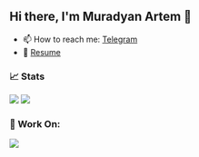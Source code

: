 ## Hi there, I'm Muradyan Artem 👋

- 📫 How to reach me: [Telegram](https://t.me/MuradyanArtem)
- 📄 [Resume](https://storage.yandexcloud.net/my-files/%D1%80%D0%B5%D0%B7%D1%8E%D0%BC%D0%B5.pdf)

### 📈 Stats

<div>
  <img style="vertical-align: top;" src="https://github-readme-stats.vercel.app/api?username=MuradyanArtem&show_icons=true&hide_border=true&&count_private=true&include_all_commits=true&theme=dracula" />
  <img src="https://github-readme-stats.vercel.app/api/top-langs/?username=MuradyanArtem&hide_border=true&theme=dracula" />
</div>

### 🔨 Work On:

<img src="https://github-readme-stats.vercel.app/api/wakatime?username=MuradyanArtem&theme=dracula&hide_border=true" />

